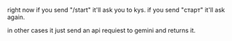 right now if you send "/start" it'll ask you to kys.
if you send "старт" it'll ask again.


in other cases it just send an api requiest to gemini and returns it.
